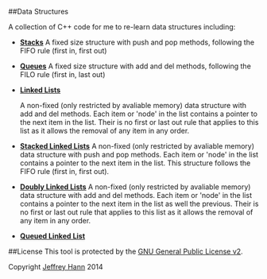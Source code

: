 ##Data Structures

A collection of C++ code for me to re-learn data structures including:

* [**Stacks**](https://github.com/obihann/DataStructures/tree/master/stack)
    A fixed size structure with push and pop methods, following the FIFO rule (first in, first out)
    
* [**Queues**](https://github.com/obihann/DataStructures/tree/master/queue)
    A fixed size structure with add and del methods, following the FILO rule (first in, last out)
    
* [**Linked Lists**](https://github.com/obihann/DataStructures/tree/master/linkedlist)

    A non-fixed (only restricted by avaliable memory) data structure with add and del methods. Each item or 'node' in     the list contains a pointer to the next item in the list. Their is no first or last out rule that applies to this     list as it allows the removal of any item in any order.
* [**Stacked Linked Lists**](https://github.com/obihann/DataStructures/tree/master/stackedlist)
    A non-fixed (only restricted by avaliable memory) data structure with push and pop methods. Each item or 'node'      in the list contains a pointer to the next item in the list. This structure follows the FIFO rule (first in, first out).
    
* [**Doubly Linked Lists**](https://github.com/obihann/DataStructures/tree/master/doublylinkedlist)
    A non-fixed (only restricted by avaliable memory) data structure with add and del methods. Each item or 'node' in     the list contains a pointer to the next item in the list as well the previous. Their is no first or last out rule that applies to this     list as it allows the removal of any item in any order.

* [**Queued Linked List**](https://github.com/obihann/DataStructures/tree/master/queuedlist)

##License
This tool is protected by the [GNU General Public License v2](http://www.gnu.org/licenses/gpl-2.0.html).

Copyright [Jeffrey Hann](http://jeffreyhann.ca/) 2014
